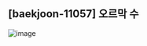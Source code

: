 ## [baekjoon-11057] 오르막 수

![image](https://user-images.githubusercontent.com/22045163/98127395-00dbe380-1efa-11eb-9d63-6bbf4c67f6d7.png)
